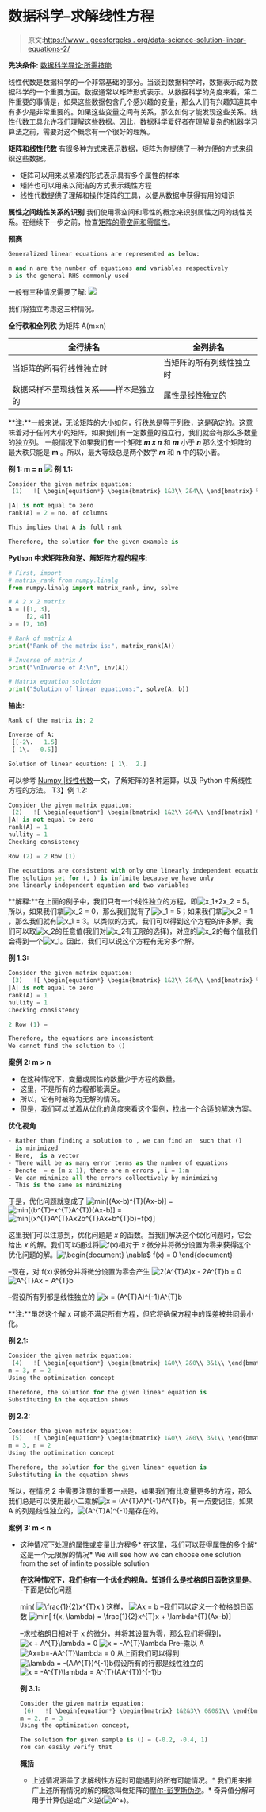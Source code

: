 # 数据科学–求解线性方程

> 原文:[https://www . geesforgeks . org/data-science-solution-linear-equations-2/](https://www.geeksforgeeks.org/data-science-solving-linear-equations-2/)

**先决条件:** [数据科学导论:所需技能](https://www.geeksforgeeks.org/introduction-data-science-skills-required/)

线性代数是数据科学的一个非常基础的部分。当谈到数据科学时，数据表示成为数据科学的一个重要方面。数据通常以矩阵形式表示。从数据科学的角度来看，第二件重要的事情是，如果这些数据包含几个感兴趣的变量，那么人们有兴趣知道其中有多少是非常重要的。如果这些变量之间有关系，那么如何才能发现这些关系。线性代数工具允许我们理解这些数据。因此，数据科学爱好者在理解复杂的机器学习算法之前，需要对这个概念有一个很好的理解。

**矩阵和线性代数**
有很多种方式来表示数据，矩阵为你提供了一种方便的方式来组织这些数据。

*   矩阵可以用来以紧凑的形式表示具有多个属性的样本
*   矩阵也可以用来以简洁的方式表示线性方程
*   线性代数提供了理解和操作矩阵的工具，以便从数据中获得有用的知识

**属性之间线性关系的识别**
我们使用零空间和零性的概念来识别属性之间的线性关系。在继续下一步之前，检查[矩阵的零空间和零属性](https://www.geeksforgeeks.org/null-space-and-nullity-of-a-matrix/)。

**预赛**

```py
Generalized linear equations are represented as below:

m and n are the number of equations and variables respectively
b is the general RHS commonly used

```

一般有三种情况需要了解:
![](img/18b1b0c06d7257fa494f26a7d690c160.png)

我们将独立考虑这三种情况。

**全行秩和全列秩**
为矩阵 A(m×n)

| 全行排名 | 全列排名 |
| --- | --- |
| 当矩阵的所有行线性独立时 | 当矩阵的所有列线性独立时 |
| 数据采样不呈现线性关系——样本是独立的 | 属性是线性独立的 |

**注:**一般来说，无论矩阵的大小如何，行秩总是等于列秩，这是确定的。这意味着对于任何大小的矩阵，如果我们有一定数量的独立行，我们就会有那么多数量的独立列。
一般情况下如果我们有一个矩阵 ***m x n*** 和 ***m*** 小于 ***n*** 那么这个矩阵的最大秩只能是 **m** 。所以，最大等级总是两个数字 ***m*** 和 **n** 中的较小者。

**例 1: m = n**
![](img/0e935056f8a384fa0b33869a8425ec36.png)
**例 1.1:**

```py
Consider the given matrix equation:
 (1)   ![ \begin{equation*} \begin{bmatrix} 1&3\\ 2&4\\ \end{bmatrix} % \begin{bmatrix} x_1\\ x_2\\ \end{bmatrix} = \begin{bmatrix} 7\\ 10\\ \end{bmatrix} \end{equation*} ](img/ff76f8af20d6b719efbcc9428f9055e5.png "Rendered by QuickLaTeX.com")

|A| is not equal to zero
rank(A) = 2 = no. of columns

This implies that A is full rank

Therefore, the solution for the given example is     

```

**Python 中求矩阵秩和逆、解矩阵方程的程序:**

```py
# First, import
# matrix_rank from numpy.linalg
from numpy.linalg import matrix_rank, inv, solve

# A 2 x 2 matrix
A = [[1, 3],  
     [2, 4]]
b = [7, 10]

# Rank of matrix A
print("Rank of the matrix is:", matrix_rank(A))

# Inverse of matrix A
print("\nInverse of A:\n", inv(A))

# Matrix equation solution
print("Solution of linear equations:", solve(A, b))
```

**输出:**

```py
Rank of the matrix is: 2

Inverse of A:
 [[-2\.   1.5]
 [ 1\.  -0.5]]

Solution of linear equation: [ 1\.  2.]

```

可以参考 [Numpy |线性代数](https://www.geeksforgeeks.org/numpy-linear-algebra/)一文，了解矩阵的各种运算，以及 Python 中解线性方程的方法。
T3】例 1.2:

```py
Consider the given matrix equation:
 (2)   ![ \begin{equation*} \begin{bmatrix} 1&2\\ 2&4\\ \end{bmatrix} % \begin{bmatrix} x_1\\ x_2\\ \end{bmatrix} = \begin{bmatrix} 5\\ 10\\ \end{bmatrix} \end{equation*} ](img/eda28d79507de26397a3d8c53bdc048b.png "Rendered by QuickLaTeX.com")
|A| is not equal to zero
rank(A) = 1
nullity = 1
Checking consistency

Row (2) = 2 Row (1)

The equations are consistent with only one linearly independent equation
The solution set for (, ) is infinite because we have only
one linearly independent equation and two variables    

```

**解释:**在上面的例子中，我们只有一个线性独立的方程，即![x_1+2x_2 = 5](img/04aab7175b99d545b1849ca6d86a3afd.png "Rendered by QuickLaTeX.com")。所以，如果我们拿![x_2 = 0](img/d51160adb241b396acbb3125f51aedca.png "Rendered by QuickLaTeX.com")，那么我们就有了![x_1 = 5](img/778a8ae61693d07d927b2df46c9a65e7.png "Rendered by QuickLaTeX.com")；如果我们拿![x_2 = 1](img/d986a0c149f196ea7d56ec335203ed01.png "Rendered by QuickLaTeX.com")，那么我们就有![x_1 = 3](img/0a184f0cea517b1b14d9b267d0f94eeb.png "Rendered by QuickLaTeX.com")。以类似的方式，我们可以得到这个方程的许多解。我们可以取![x_2](img/1be2e975d2309994fef4a2e15ab50197.png "Rendered by QuickLaTeX.com")的任意值(我们对![x_2](img/1be2e975d2309994fef4a2e15ab50197.png "Rendered by QuickLaTeX.com")有无限的选择)，对应的![x_2](img/1be2e975d2309994fef4a2e15ab50197.png "Rendered by QuickLaTeX.com")的每个值我们会得到一个![x_1](img/71978602d34220094b7c7d53c2337873.png "Rendered by QuickLaTeX.com")。因此，我们可以说这个方程有无穷多个解。

**例 1.3:**

```py
Consider the given matrix equation:
 (3)   ![ \begin{equation*} \begin{bmatrix} 1&2\\ 2&4\\ \end{bmatrix} % \begin{bmatrix} x_1\\ x_2\\ \end{bmatrix} = \begin{bmatrix} 5\\ 9\\ \end{bmatrix} \end{equation*} ](img/5f9856e9b614d2d488c9aaf007734987.png "Rendered by QuickLaTeX.com")
|A| is not equal to zero
rank(A) = 1
nullity = 1
Checking consistency

2 Row (1) = 

Therefore, the equations are inconsistent
We cannot find the solution to ()

```

**案例 2: m > n**

*   在这种情况下，变量或属性的数量少于方程的数量。
*   这里，不是所有的方程都能满足。
*   所以，它有时被称为无解的情况。
*   但是，我们可以试着从优化的角度来看这个案例，找出一个合适的解决方案。

**优化视角**

```py
- Rather than finding a solution to , we can find an  such that () 
  is minimized
- Here,  is a vector
- There will be as many error terms as the number of equations
- Denote  = e (m x 1); there are m errors , i = 1:m
- We can minimize all the errors collectively by minimizing 
- This is the same as minimizing 

```

于是，优化问题就变成了
![min[(Ax-b)^{T}(Ax-b)]](img/ed5efdb78d50522a26d0d8185f31d118.png "Rendered by QuickLaTeX.com")
= ![min[(b^{T}-x^{T}A^{T})(Ax-b)]](img/7a093fd07200331913202a31893a7225.png "Rendered by QuickLaTeX.com")
= ![min[(x^{T}A^{T}Ax2b^{T}Ax+b^{T}b)=f(x)]](img/e226dd9c45f037124c67e998a4091099.png "Rendered by QuickLaTeX.com")

这里我们可以注意到，优化问题是 *x* 的函数。当我们解决这个优化问题时，它会给出 *x* 的解。我们可以通过将![f(x)](img/647eddc3ddfd2a00a25c0cacc7160848.png "Rendered by QuickLaTeX.com")相对于 *x* 微分并将微分设置为零来获得这个优化问题的解。![ \begin{document} \nabla$ f(x) = 0 \end{document} ](img/1f9ad2b3b6728996bbfcee2b94a0b8a2.png "Rendered by QuickLaTeX.com")

–现在，对 f(x)求微分并将微分设置为零会产生
![2(A^{T}A)x - 2A^{T}b = 0](img/c2597a715cb6ccc73d9aba8a9ab8f057.png "Rendered by QuickLaTeX.com")
![A^{T}Ax = A^{T}b](img/42e4fc4840582400e9e5263f53286f15.png "Rendered by QuickLaTeX.com")

–假设所有列都是线性独立的
![x = (A^{T}A)^{-1}A^{T}b](img/7c9aad708525dfe192d3de6b760566ec.png "Rendered by QuickLaTeX.com")

**注:**虽然这个解 x 可能不满足所有方程，但它将确保方程中的误差被共同最小化。

**例 2.1:**

```py
Consider the given matrix equation:
 (4)   ![ \begin{equation*} \begin{bmatrix} 1&0\\ 2&0\\ 3&1\\ \end{bmatrix} % \begin{bmatrix} x_1\\ x_2\\ \end{bmatrix} = \begin{bmatrix} 1\\ -0.5\\ 5\\ \end{bmatrix} \end{equation*} ](img/dd00c603d3b3cde1b497a78db881dae6.png "Rendered by QuickLaTeX.com")
m = 3, n = 2
Using the optimization concept

Therefore, the solution for the given linear equation is 
Substituting in the equation shows

```

**例 2.2:**

```py
Consider the given matrix equation:
 (5)   ![ \begin{equation*} \begin{bmatrix} 1&0\\ 2&0\\ 3&1\\ \end{bmatrix} % \begin{bmatrix} x_1\\ x_2\\ \end{bmatrix} = \begin{bmatrix} 1\\ 2\\ 5\\ \end{bmatrix} \end{equation*} ](img/cdff86a0844a9dd4096452554c4d0676.png "Rendered by QuickLaTeX.com")
m = 3, n = 2
Using the optimization concept

Therefore, the solution for the given linear equation is 
Substituting in the equation shows

```

所以，在情况 2 中需要注意的重要一点是，如果我们有比变量更多的方程，那么我们总是可以使用最小二乘解![x = (A^{T}A)^{-1}A^{T}b](img/7c9aad708525dfe192d3de6b760566ec.png "Rendered by QuickLaTeX.com")。有一点要记住，如果 A 的列是线性独立的，![(A^{T}A)^{-1}](img/d64bc07c0c521794fcf71ff924c049e0.png "Rendered by QuickLaTeX.com")是存在的。

**案例 3: m < n**

*   这种情况下处理的属性或变量比方程多*   在这里，我们可以获得属性的多个解*   这是一个无限解的情况*   We will see how we can choose one solution from the set of infinite possible solution

    **在这种情况下，我们也有一个优化的视角。知道什么是拉格朗日函数[这里](https://www.encyclopediaofmath.org/index.php/Lagrange_function)是**。
    -下面是优化问题

    min( ![\frac{1}{2}x^{T}x](img/29cc0f5b2da44422e8e5f26c3221deec.png "Rendered by QuickLaTeX.com") )
    这样，
    ![ Ax = b ](img/8885b16cee01dbed1f68037160fc0e94.png "Rendered by QuickLaTeX.com")
    –我们可以定义一个拉格朗日函数
    ![  min[ f(x, \lambda) = \frac{1}{2}x^{T}x + \lambda^{T}(Ax-b)] ](img/0f3fdbbb40fcee287021da8a0445a76c.png "Rendered by QuickLaTeX.com")

    –求拉格朗日相对于 x 的微分，并将其设置为零，那么我们将得到，
    ![ x + A^{T}\lambda = 0 ](img/2d6b238fcfa51f250056f703eddcb88f.png "Rendered by QuickLaTeX.com")
    ![ x = -A^{T}\lambda  ](img/9b5b1e05c792f455a0ef199793683937.png "Rendered by QuickLaTeX.com")
    Pre–乘以 A
    ![ Ax=b=-AA^{T}\lambda = 0 ](img/99198dda6a0ee3547c8ee73228f520cf.png "Rendered by QuickLaTeX.com")
    从上面我们可以得到
    ![ \lambda = -(AA^{T})^{-1}b ](img/338a4e98e781c04798da9725b6b03f97.png "Rendered by QuickLaTeX.com")假设所有的行都是线性独立的
    ![ x = -A^{T}\lambda = A^{T}(AA^{T})^{-1}b ](img/d2b7a1095a05f987c0409e32a4494efd.png "Rendered by QuickLaTeX.com")

    **例 3.1:**

    ```py
    Consider the given matrix equation:
     (6)   ![ \begin{equation*} \begin{bmatrix} 1&2&3\\ 0&0&1\\ \end{bmatrix} % \begin{bmatrix} x_1\\ x_2\\ x_3\\ \end{bmatrix} = \begin{bmatrix} 2\\ 1\\ \end{bmatrix} \end{equation*} ](img/4539b6848395eaff71ebb3ac895b2cb3.png "Rendered by QuickLaTeX.com")
    m = 2, n = 3
    Using the optimization concept,

    The solution for given sample is () = (-0.2, -0.4, 1)
    You can easily verify that 

    ```

    **概括**

    *   上述情况涵盖了求解线性方程时可能遇到的所有可能情况。*   我们用来推广上述所有情况的解的概念叫做矩阵的[摩尔-彭罗斯伪逆](https://www.geeksforgeeks.org/moore-penrose-pseudoinverse-mathematics/)。*   奇异值分解可用于计算伪逆或广义逆(![A^+](img/ab63045fde9d9d0c2fb474ac0935f93a.png "Rendered by QuickLaTeX.com"))。